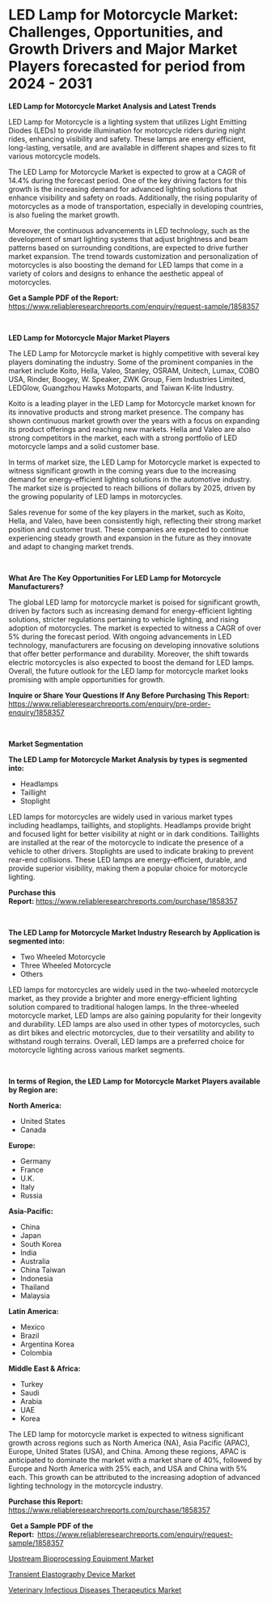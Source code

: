 <p><h1>LED Lamp for Motorcycle Market: Challenges, Opportunities, and Growth Drivers and Major Market Players forecasted for period from 2024 - 2031</h1></p><p><strong>LED Lamp for Motorcycle Market Analysis and Latest Trends</strong></p>
<p><p>LED Lamp for Motorcycle is a lighting system that utilizes Light Emitting Diodes (LEDs) to provide illumination for motorcycle riders during night rides, enhancing visibility and safety. These lamps are energy efficient, long-lasting, versatile, and are available in different shapes and sizes to fit various motorcycle models.</p><p>The LED Lamp for Motorcycle Market is expected to grow at a CAGR of 14.4% during the forecast period. One of the key driving factors for this growth is the increasing demand for advanced lighting solutions that enhance visibility and safety on roads. Additionally, the rising popularity of motorcycles as a mode of transportation, especially in developing countries, is also fueling the market growth.</p><p>Moreover, the continuous advancements in LED technology, such as the development of smart lighting systems that adjust brightness and beam patterns based on surrounding conditions, are expected to drive further market expansion. The trend towards customization and personalization of motorcycles is also boosting the demand for LED lamps that come in a variety of colors and designs to enhance the aesthetic appeal of motorcycles.</p></p>
<p><strong>Get a Sample PDF of the Report:&nbsp;</strong> <a href="https://www.reliableresearchreports.com/enquiry/request-sample/1858357">https://www.reliableresearchreports.com/enquiry/request-sample/1858357</a></p>
<p>&nbsp;</p>
<p><strong>LED Lamp for Motorcycle Major Market Players</strong></p>
<p><p>The LED Lamp for Motorcycle market is highly competitive with several key players dominating the industry. Some of the prominent companies in the market include Koito, Hella, Valeo, Stanley, OSRAM, Unitech, Lumax, COBO USA, Rinder, Boogey, W. Speaker, ZWK Group, Fiem Industries Limited, LEDGlow, Guangzhou Hawks Motoparts, and Taiwan K-lite Industry.</p><p>Koito is a leading player in the LED Lamp for Motorcycle market known for its innovative products and strong market presence. The company has shown continuous market growth over the years with a focus on expanding its product offerings and reaching new markets. Hella and Valeo are also strong competitors in the market, each with a strong portfolio of LED motorcycle lamps and a solid customer base. </p><p>In terms of market size, the LED Lamp for Motorcycle market is expected to witness significant growth in the coming years due to the increasing demand for energy-efficient lighting solutions in the automotive industry. The market size is projected to reach billions of dollars by 2025, driven by the growing popularity of LED lamps in motorcycles.</p><p>Sales revenue for some of the key players in the market, such as Koito, Hella, and Valeo, have been consistently high, reflecting their strong market position and customer trust. These companies are expected to continue experiencing steady growth and expansion in the future as they innovate and adapt to changing market trends.</p></p>
<p>&nbsp;</p>
<p><strong>What Are The Key Opportunities For LED Lamp for Motorcycle Manufacturers?</strong></p>
<p><p>The global LED lamp for motorcycle market is poised for significant growth, driven by factors such as increasing demand for energy-efficient lighting solutions, stricter regulations pertaining to vehicle lighting, and rising adoption of motorcycles. The market is expected to witness a CAGR of over 5% during the forecast period. With ongoing advancements in LED technology, manufacturers are focusing on developing innovative solutions that offer better performance and durability. Moreover, the shift towards electric motorcycles is also expected to boost the demand for LED lamps. Overall, the future outlook for the LED lamp for motorcycle market looks promising with ample opportunities for growth.</p></p>
<p><strong>Inquire or Share Your Questions If Any Before Purchasing This Report:</strong> <a href="https://www.reliableresearchreports.com/enquiry/pre-order-enquiry/1858357">https://www.reliableresearchreports.com/enquiry/pre-order-enquiry/1858357</a></p>
<p>&nbsp;</p>
<p><strong>Market Segmentation</strong></p>
<p><strong>The LED Lamp for Motorcycle Market Analysis by types is segmented into:</strong></p>
<p><ul><li>Headlamps</li><li>Taillight</li><li>Stoplight</li></ul></p>
<p><p>LED lamps for motorcycles are widely used in various market types including headlamps, taillights, and stoplights. Headlamps provide bright and focused light for better visibility at night or in dark conditions. Taillights are installed at the rear of the motorcycle to indicate the presence of a vehicle to other drivers. Stoplights are used to indicate braking to prevent rear-end collisions. These LED lamps are energy-efficient, durable, and provide superior visibility, making them a popular choice for motorcycle lighting.</p></p>
<p><strong>Purchase this Report:&nbsp;</strong><a href="https://www.reliableresearchreports.com/purchase/1858357">https://www.reliableresearchreports.com/purchase/1858357</a></p>
<p>&nbsp;</p>
<p><strong>The LED Lamp for Motorcycle Market Industry Research by Application is segmented into:</strong></p>
<p><ul><li>Two Wheeled Motorcycle</li><li>Three Wheeled Motorcycle</li><li>Others</li></ul></p>
<p><p>LED lamps for motorcycles are widely used in the two-wheeled motorcycle market, as they provide a brighter and more energy-efficient lighting solution compared to traditional halogen lamps. In the three-wheeled motorcycle market, LED lamps are also gaining popularity for their longevity and durability. LED lamps are also used in other types of motorcycles, such as dirt bikes and electric motorcycles, due to their versatility and ability to withstand rough terrains. Overall, LED lamps are a preferred choice for motorcycle lighting across various market segments.</p></p>
<p>&nbsp;</p>
<p><strong>In terms of Region, the LED Lamp for Motorcycle Market Players available by Region are:</strong></p>
<p>
    <p> <strong> North America: </strong>
        <ul>
            <li>United States</li>
            <li>Canada</li>
        </ul>
        </p> 
    <p> <strong> Europe: </strong>
        <ul>
            <li>Germany</li>
            <li>France</li>
            <li>U.K.</li>
            <li>Italy</li>
            <li>Russia</li>
        </ul>
        </p> 
    <p> <strong> Asia-Pacific: </strong>
        <ul>
            <li>China</li>
            <li>Japan</li>
            <li>South Korea</li>
            <li>India</li>
            <li>Australia</li>
            <li>China Taiwan</li>
            <li>Indonesia</li>
            <li>Thailand</li>
            <li>Malaysia</li>
        </ul>
        </p> 
    <p> <strong> Latin America: </strong>
        <ul>
            <li>Mexico</li>
            <li>Brazil</li>
            <li>Argentina Korea</li>
            <li>Colombia</li>
        </ul>
        </p> 
    <p> <strong> Middle East & Africa: </strong>
        <ul>
            <li>Turkey</li>
            <li>Saudi</li>
            <li>Arabia</li>
            <li>UAE</li>
            <li>Korea</li>
        </ul>
    </p>
    </p>
<p><p>The LED lamp for motorcycle market is expected to witness significant growth across regions such as North America (NA), Asia Pacific (APAC), Europe, United States (USA), and China. Among these regions, APAC is anticipated to dominate the market with a market share of 40%, followed by Europe and North America with 25% each, and USA and China with 5% each. This growth can be attributed to the increasing adoption of advanced lighting technology in the motorcycle industry.</p></p>
<p><strong>Purchase this Report: </strong><a href="https://www.reliableresearchreports.com/purchase/1858357">https://www.reliableresearchreports.com/purchase/1858357</a></p>
<p>&nbsp;<strong>Get a Sample PDF of the Report:&nbsp;&nbsp;</strong><a href="https://www.reliableresearchreports.com/enquiry/request-sample/1858357">https://www.reliableresearchreports.com/enquiry/request-sample/1858357</a></p>
<p><strong></strong></p>
<p><p><a href="https://view.publitas.com/reportprime-1/upstream-bioprocessing-equipment-market-size-2023-2030-global-industrial-analysis-key-geographical-regions-market-share-top-key-players-product-types-and-forecast-research-report/">Upstream Bioprocessing Equipment Market</a></p><p><a href="https://view.publitas.com/reportprime-1/transient-elastography-device-market-size-market-trends-and-growth-outlook-forecasted-for-period-from-2023-to-2030/">Transient Elastography Device Market</a></p><p><a href="https://view.publitas.com/reportprime-1/veterinary-infectious-diseases-therapeutics-market-size-and-examines-its-market-scope-with-a-primary-focus-on-growth-opportunities-and-forecasted-trends-spanning-from-2023-to-2030/">Veterinary Infectious Diseases Therapeutics Market</a></p></p>